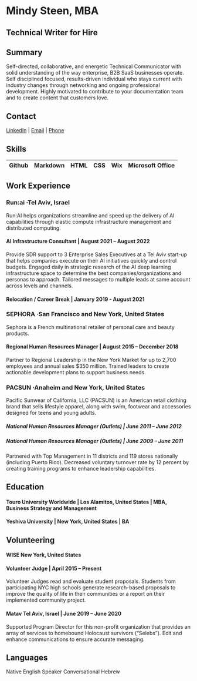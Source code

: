 # Mindy Steen, MBA #
## Technical Writer  for Hire ##
## Summary ##
Self-directed, collaborative, and energetic Technical Communicator with solid understanding of the way enterprise, B2B SaaS businesses operate. Self disciplined focused, results-driven individual who stays current with industry changes through networking and ongoing professional development. Highly motivated to contribute to your documentation team and to create content that customers love. 

## Contact ##
[LinkedIn](https://www.linkedin.com/in/mindysteen360/) | [Email](mindys360@gmail.com) | [Phone](053-232-0454)

## Skills ##
| Github | Markdown | HTML | CSS | Wix | Microsoft Office |
|--------|----------|------|-----|-----|------------------|

## Work Experience ##
### Run:ai ·Tel Aviv, Israel ###
Run:AI helps organizations streamline and speed up the delivery of AI capabilities through elastic compute infrastructure management and distributed computing.
#### AI Infrastructure Consultant | August 2021 &ndash; August 2022 ####
Provide SDR support to 3 Enterprise Sales Executives at a Tel Aviv start-up that helps companies execute on their AI initiatives quickly and control budgets. Engaged daily in strategic research of the AI deep learning infrastructure space to determine the best companies/organizations and personas to approach. Tailored messages to multiple leads at same account across levels and channels.

#### Relocation / Career Break | January 2019 - August 2021 ####

### SEPHORA ·San Francisco and New York, United States ###
Sephora is a French multinational retailer of personal care and beauty products.

#### Regional Human Resources Manager | August 2015 &ndash; December 2018 ####
Partner to Regional Leadership in the New York Market for up to 2,700 employees and annual sales $350 million. Trained leaders to create actionable development plans to support business needs.

### PACSUN ·Anaheim and New York, United States ###
Pacific Sunwear of California, LLC (PACSUN) is an American retail clothing brand that sells lifestyle apparel, along with swim, footwear and accessories designed for teens and young adults. 

##### National Human Resources Manager (Outlets) | June 2011 &ndash;  June 2012 #####
##### National Human Resources Manager (Outlets) | June 2009 &ndash;  June 2011 #####
Partnered with Top Management in 11 districts and 119 stores nationally (including Puerto Rico). Decreased voluntary turnover rate by 12 percent by creating training programs to enhance leadership capabilities.

## Education ##

#### Touro University Worldwide | Los Alamitos, United States | MBA, Business Strategy and Management ####

#### Yeshiva University | New York, United States | BA ####

## Volunteering ##

#### WISE New York, United States ####

#### Volunteer Judge | April 2015 &ndash; Present ####

Volunteer Judges read and evaluate student proposals. Students from participating NYC high schools generate research-based proposals to improve the quality of life in their communities or a report on their implemented community project. 

#### Matav Tel Aviv, Israel | June 2019 &ndash;  June 2020
Supported Program Director for this non-profit organization that provides an array of services to homebound Holocaust survivors (“Selebs”). Edit and enhance communications to ensure accurate messaging.

## Languages ##
Native English Speaker
Conversational Hebrew

